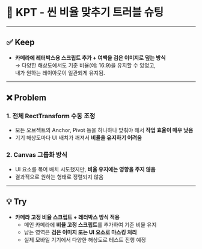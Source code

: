 # 🎯 KPT - 씬 비율 맞추기 트러블 슈팅

---

## ✅ Keep

- **카메라에 레터박스용 스크립트 추가 + 여백을 검은 이미지로 덮는 방식**  
  → 다양한 해상도에서도 기준 비율(예: 16:9)을 유지할 수 있었고,  
  내가 원하는 레이아웃이 일관되게 유지됨.

---

## ❌ Problem

### 1. 전체 RectTransform 수동 조정
- 모든 오브젝트의 Anchor, Pivot 등을 하나하나 맞춰야 해서 **작업 효율이 매우 낮음**
- 기기 해상도마다 UI 배치가 깨져서 **비율을 유지하기 어려움**

### 2. Canvas 그룹화 방식
- UI 요소를 묶어 배치 시도했지만, **비율 유지에는 영향을 주지 않음**
- 결과적으로 원하는 형태로 정렬되지 않음

---

## 💡 Try

- **카메라 고정 비율 스크립트 + 레터박스 방식 적용**
  - 메인 카메라에 **비율 고정 스크립트**를 추가하여 기준 비율 유지
  - 남는 영역은 **검은 이미지 또는 UI 요소로 마스킹 처리**
  - 실제 모바일 기기에서 다양한 해상도로 테스트 진행 예정
